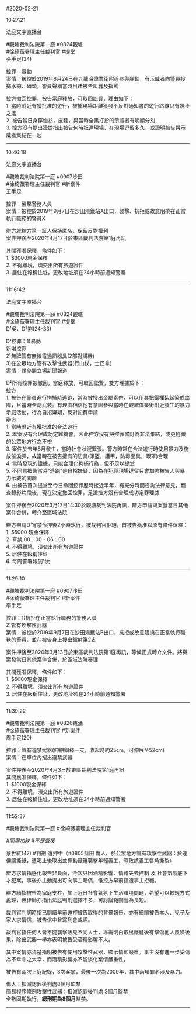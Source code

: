 #2020-02-21


10:27:21

法庭文字直播台

\#觀塘裁判法院第一庭 \#0824觀塘  
\#徐綺薇署理主任裁判官 \#提堂  
張手足(34)  
  
控罪：暴動  
案情：被控於2019年8月24日在九龍灣偉業街附近參與暴動，有示威者向警員投擲水樽、磚頭。警員聲稱當時目睹被告叫囂及指罵  
  
  
控方撤回控罪，被告當庭釋放，可取回訟費，理由如下：  
1\. 當時附近有獲批准的遊行，被捕現場距離獲發不反對通知書的遊行路線只有幾步之遙  
2\. 被告當日身穿恤衫，皮鞋，與當時全黑打扮的示威者有明顯分別  
3\. 控方沒有提出證據指出被告何時抵達現場、在現場逗留多久，或證明被告與示威者集結在一起

---
      
10:46:18

法庭文字直播台

\#觀塘裁判法院第一庭 \#0907沙田  
\#徐綺薇署理主任裁判官 \#新案件  
王手足  
  
控罪：襲擊警務人員  
案情：被控於2019年9月7日在沙田港鐵站A出口，襲擊、抗拒或故意阻撓在正當執行職務的警員X  
  
辯方就控方第一証人保持匿名，保留反對權利  
案件押後至2020年4月17日於東區裁判法院第1庭再訊  
  
其間獲准保釋，條件如下：  
1\. $3000現金保釋  
2\. 不得離境，須交出所有旅遊證件  
3\. 居住在報稱住址，更改地址須在24小時前通知警署

---
      
11:16:42

法庭文字直播台

\#觀塘裁判法院第一庭 \#0824觀塘  
\#徐綺薇署理主任裁判官 \#提堂  
D¹吳，D²劉(24-33)  
  
D¹控罪：1)暴動  
新增控罪  
2)無牌管有無線電通訊器具(2部對講機)  
3)在公眾地方管有攻擊性武器(行山杖，士巴拿)  
案情：[請參閱立場新聞報道](https://www.thestandnews.com/politics/8-24-%E6%B6%89%E6%9A%B4%E5%8B%95%E9%9D%9E%E6%B3%95%E9%9B%86%E7%B5%90-7%E4%BA%BA%E6%8A%BC%E5%BE%8C%E6%98%8E%E5%B9%B4%E5%88%9D%E5%86%8D%E8%A8%8A/)  
  
D²所有控罪被撤回，當庭釋放，可取回訟費，雙方理據於下：  
控方  
1\. 被告在警員進行拘捕時逃跑，當時被搜出金屬索帶，可以用其把鐵欄紮起築成路障，且當時全副武裝。有理由相信他有意圖參與當時在觀塘偉業街附近發生的暴力示威活動，行為自招嫌疑，反對訟費申請  
辯方：  
1\. 當時附近有獲批准的合法遊行  
2\. 本案沒有合理成功定罪機會，因此控方沒有把控罪修訂為非法集結，或更輕微的公眾地方行為不檢  
3\. 案件於去年8月發生，當時社會狀況緊張。警方時常在合法遊行時使用暴力及施放催淚彈，故當時在被告擁有的防具(頭盔，護甲，防毒面具，眼罩)合理  
4\. 當時發現的證據，只能合理化拘捕行為，但不足以提堂  
5\. 不同意被告當時“逃跑"是自招嫌疑，因為在犯罪現場逗留只會加強被告人與暴力示威的關聯  
6\. 由被告首次提堂至今日撤回控罪歷時接近半年，有充分時間咨詢法律意見，翻查錄影片段後，現在決定撤回控罪，足證控方沒有合理成功定罪理據  
  
  
案件押後至2020年3月17日14:30於觀塘裁判法院再訊，辯方申請與案發當日其他案件合併，轉介至區域法院  
  
辯方申請D¹宵禁令押後2小時執行，被裁判官拒絕，首被告獲准以原有條件保釋：  
1\. $5000 現金保釋  
2\. 宵禁 00：00 - 06：00  
4\. 不得離境，須交出所有旅遊證件  
5\. 居住在報稱住址  
6\. 每周警署報到1次

---
      
11:29:10



\#觀塘裁判法院第一庭 \#0907沙田  
\#徐綺薇署理主任裁判官 \#新案件  
李手足  
  
  
控罪：1)抗拒在正當執行職務的警務人員  
2)管有攻擊性武器  
案情：被控於2019年9月7日在沙田港鐵站B出口，抗拒或故意阻撓在正當執行職務的警員，並在被告身上搜出鐳射筆2支  
  
案件押後至2020年3月13日於東區裁判法院第1庭再訊，等候正式轉介文件。將與案發當日其他案件合併，於區域法院審理  
  
  
其間獲准保釋，條件如下：  
1\. $5000現金保釋  
2\. 不得離境，須交出所有旅遊證件  
3\. 居住在報稱住址，更改地址須在24小時前通知警署

---
      
11:39:22



\#觀塘裁判法院第一庭 \#0826東涌  
\#徐綺薇署理主任裁判官 \#新案件  
周手足(20)  
  
  
控罪：管有違禁武器(伸縮鋼棒一支，收起時約25cm，可伸展至52cm)  
案情：在單位內搜出違禁武器  
  
  
案件押後至2020年4月3日於東區裁判法院第1庭再訊  
其間獲准保釋，條件如下：  
1\. $1000現金保釋  
2\. 不得離境，須交出所有旅遊證件  
3\. 居住在報稱住址，更改地址須在24小時前通知警署

---
      
11:52:37



\#觀塘裁判法院第一庭 \#徐綺薇署理主任裁判官  
  
_\#同場加映 \#不是聲援_  
  
蔡世紅(47) \#判刑 還押中（\#0805藍田 傷人、於公眾地方管有攻擊性武器：於連儂牆撕紙，遭喝止後取出並揮動鐵錘襲擊年輕義工，導致該義工唇角撕裂）  
  
辯方求情指感化報告非負面，今次只因酒精影響、情緒失去控制 及 社會氣氛底下才犯案，事後亦主動提出可向事主賠償，惟控方早前指遭事主拒絕。  
  
辯方續指被告為家庭支柱，加上近日社會氣氛下生活環境問題，希望可以較輕方式處理，但律師亦指出法庭判刑選擇不多，可討論範圍會為長短。  
  
裁判官判詞時指已閱讀早前還押被告取得的背景報告，亦有細閱被告本人、兒子及家人求情信，被告信中曾寫到會戒酒。  
  
裁判官指任何人皆不能襲擊政見不同人士，亦需明白取出鐵鎚後有擊傷他人風險後果，除出武器一舉亦表明被告受酒精影響不大。  
  
其中案情亦清楚指明被告有使用攻擊性武器，顯示情節嚴重。事主沒有進一步受傷為不幸中之大幸，而酒精影響亦不能淡化案情嚴重性。  
  
被告有兩次上庭記錄，3次案底，最後一次為2009年，其中兩項罪名涉及暴力。  
  
傷人：扣減認罪後判處8個月監禁  
簡易程序條例攻擊性武器：扣減認罪後判處 3個月監禁  
全數同期執行，**總刑期為8個月**監禁。

---
      